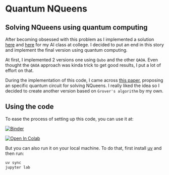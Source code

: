 # Quantum NQueens

## Solving NQueens using quantum computing 

After becoming obsessed with this problem as I implemented a solution [here](https://github.com/Dpbm/n-rainhas) and [here](https://github.com/Dpbm/faculdade/tree/master/quarto-ano/python/my-nqueens) for my AI class at college. I decided to put an end in this story and implement the final version using quantum computing.

At first, I implemented 2 versions one using `Qubo` and the other `QAOA`. Even thought the `QAOA` approach was kinda trick to get good results, I put a lot of effort on that. 

During the implementation of this code, I came across [this paper](https://arxiv.org/pdf/2312.16312), proposing an specific quantum circuit for solving NQueens. I really liked the idea so I decided to create another version based on `Grover's algorithm` by my own.

## Using the code

To ease the process of setting up this code, you can use it at:

[![Binder](https://mybinder.org/badge_logo.svg)](https://mybinder.org/v2/gh/Dpbm/qnqueens/HEAD)

[![Open In Colab](https://colab.research.google.com/assets/colab-badge.svg)](https://colab.research.google.com/github/Dpbm/qnqueens/)

But you can also run it on your local machine. To do that, first install [uv](https://github.com/astral-sh/uv) and then run:

```bash
uv sync
jupyter lab
```
